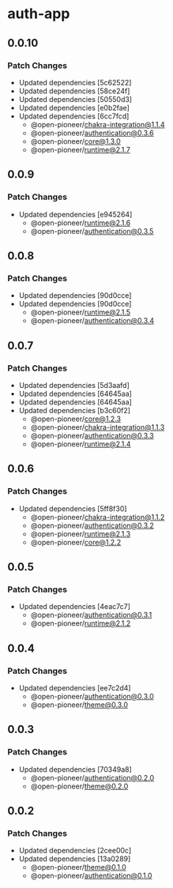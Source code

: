 # auth-app

## 0.0.10

### Patch Changes

-   Updated dependencies [5c62522]
-   Updated dependencies [58ce24f]
-   Updated dependencies [50550d3]
-   Updated dependencies [e0b2fae]
-   Updated dependencies [6cc7fcd]
    -   @open-pioneer/chakra-integration@1.1.4
    -   @open-pioneer/authentication@0.3.6
    -   @open-pioneer/core@1.3.0
    -   @open-pioneer/runtime@2.1.7

## 0.0.9

### Patch Changes

-   Updated dependencies [e945264]
    -   @open-pioneer/runtime@2.1.6
    -   @open-pioneer/authentication@0.3.5

## 0.0.8

### Patch Changes

-   Updated dependencies [90d0cce]
-   Updated dependencies [90d0cce]
    -   @open-pioneer/runtime@2.1.5
    -   @open-pioneer/authentication@0.3.4

## 0.0.7

### Patch Changes

-   Updated dependencies [5d3aafd]
-   Updated dependencies [64645aa]
-   Updated dependencies [64645aa]
-   Updated dependencies [b3c60f2]
    -   @open-pioneer/core@1.2.3
    -   @open-pioneer/chakra-integration@1.1.3
    -   @open-pioneer/authentication@0.3.3
    -   @open-pioneer/runtime@2.1.4

## 0.0.6

### Patch Changes

-   Updated dependencies [5ff8f30]
    -   @open-pioneer/chakra-integration@1.1.2
    -   @open-pioneer/authentication@0.3.2
    -   @open-pioneer/runtime@2.1.3
    -   @open-pioneer/core@1.2.2

## 0.0.5

### Patch Changes

-   Updated dependencies [4eac7c7]
    -   @open-pioneer/authentication@0.3.1
    -   @open-pioneer/runtime@2.1.2

## 0.0.4

### Patch Changes

-   Updated dependencies [ee7c2d4]
    -   @open-pioneer/authentication@0.3.0
    -   @open-pioneer/theme@0.3.0

## 0.0.3

### Patch Changes

-   Updated dependencies [70349a8]
    -   @open-pioneer/authentication@0.2.0
    -   @open-pioneer/theme@0.2.0

## 0.0.2

### Patch Changes

-   Updated dependencies [2cee00c]
-   Updated dependencies [13a0289]
    -   @open-pioneer/theme@0.1.0
    -   @open-pioneer/authentication@0.1.0
